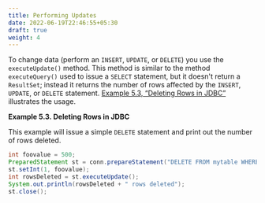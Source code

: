 ```yaml
---
title: Performing Updates
date: 2022-06-19T22:46:55+05:30
draft: true
weight: 4
---
```


To change data (perform an `INSERT`, `UPDATE`, or `DELETE`) you use the
`executeUpdate()` method. This method is similar to the method `executeQuery()`
used to issue a `SELECT` statement, but it doesn't return a `ResultSet`; instead
it returns the number of rows affected by the `INSERT`, `UPDATE`, or `DELETE`
statement. [Example 5.3, “Deleting Rows in JDBC”](update.html#delete-example)
illustrates the usage.

<a name="delete-example"></a>
**Example 5.3. Deleting Rows in JDBC**

This example will issue a simple `DELETE` statement and print out the number of
rows deleted.

```java
int foovalue = 500;
PreparedStatement st = conn.prepareStatement("DELETE FROM mytable WHERE columnfoo = ?");
st.setInt(1, foovalue);
int rowsDeleted = st.executeUpdate();
System.out.println(rowsDeleted + " rows deleted");
st.close();
```
